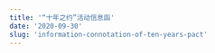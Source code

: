 ```yaml
---
title: '“十年之约”活动信息函'
date: '2020-09-30'
slug: 'information-connotation-of-ten-years-pact'
---
```


<script>
    var importStyle = document.createElement('style');
    var cssText = document.createTextNode(`
    /* 微信对话框 */
    .mobile-page .admin-img,
    .mobile-page .user-img {
        width: 45px;
        height: 45px;
    }

    i.triangle-admin,
    i.triangle-user {
        width: 0;
        height: 0;
        position: absolute;
        top: 10px;
        display: inline-block;
        border-top: 10px solid transparent;
        border-bottom: 10px solid transparent;
    }

    .admin-group .user-name {
        font-size: 12px;
        line-height: 12px;
        padding-left: 15px;
        color: #6c6c6c;
    }

    .admin-group .admin-div {
        margin-top: 5px;
    }

    .mobile-page i.triangle-admin {
        left: 4px;
        border-right: 12px solid rgb(248, 248, 248);
    }

    .mobile-page i.triangle-user {
        right: 8px;
        border-left: 12px solid #9EEA6A;
    }

    .mobile-page .admin-group,
    .mobile-page .user-group {
        padding: 6px;
        display: flex;
        display: -webkit-flex;
    }

    .mobile-page .admin-group {
        justify-content: flex-start;
        -webkit-justify-content: flex-start;
    }

    .mobile-page .user-group {
        justify-content: flex-end;
        -webkit-justify-content: flex-end;
    }

    .mobile-page .admin-reply,
    .mobile-page .user-reply {
        display: inline-block;
        padding: 13px;
        border-radius: 4px;
        background-color: #fff;
        margin: 0 15px 12px;
        font-size: .8rem;
        white-space: pre-wrap;
    }

    .mobile-page .admin-reply {
        box-shadow: 0px 0px 2px #ddd;
    }

    .mobile-page .user-reply {
        text-align: left;
        background-color: #9EEA6A;
        box-shadow: 0px 0px 2px #bbb;
    }

    .mobile-page .user-msg,
    .mobile-page .admin-msg {
        width: 75%;
        position: relative;
    }

    .mobile-page .user-msg {
        text-align: right;
    }

    /* layout */

    .invitation-body {
        background-color: #d2bf9e;
        color: #41403e;
        padding: 20px 30px 95px;
        border: 2px solid #41403e;
        border-bottom-left-radius: 15px 255px;
        border-bottom-right-radius: 225px 15px;
        border-top-left-radius: 255px 15px;
        border-top-right-radius: 15px 225px;
    }

    .invitation-body img {
        filter: none;
    }

    .invitation-body blockquote {
        border: none;
        color: #292929;
        ;
    }

    .invitation-body ::selection {
        background: #45a1ff;
        color: #fff;
    }

    .border-primary {
        border-color: #41403e;
    }

    .border,
    .border-1,
    .child-borders>:nth-child(6n+1) {
        border-bottom-left-radius: 15px 255px;
        border-bottom-right-radius: 225px 15px;
        border-top-left-radius: 255px 15px;
        border-top-right-radius: 15px 225px;
    }

    .border {
        border: 2px solid #41403e;
    }

    .note {
        background-color: #e6ddd0;
        padding: 2.5em;
        margin-bottom: 3em;
    }

    .full-rotate {
    }

    p.map {
        overflow: hidden;
    }

    iframe.map {
        width: 100%;
        height: 400px;
        margin-bottom: -90px;
        margin-top: -110px;
    }

        `);
    importStyle.appendChild(cssText);
    var heads = document.getElementsByTagName("head");
    if (heads.length) {
        heads[0].appendChild(importStyle);
    } else {
        document.documentElement.appendChild(importStyle);
    }
    // 移除标题
    var titleEle = document.getElementsByClassName('title');
    if (titleEle[0]) titleEle[0].innerHTML = "";
    var articleEle = document.getElementsByTagName('article');
    if (articleEle[0]) {
        articleEle[0].insertAdjacentHTML('afterbegin', `
        <div class="invitation-body">
            <div class="full-rotate">
                <h1>“十年之约”活动信息函</h1>
                <blockquote>
                <p>&emsp;&emsp;祝贺中山市东升镇同乐小学 2010 届六（1）班全体同学毕业十周年。<br> 李鹏坤同学作此函，以纪念我们一起度过的那六年，懵懵懂懂、天真烂漫的时光。</p>
                </blockquote>
            </div>
            <div class="note full-rotate border border-primary">
                <!-- 描述文字 -->
                <div>
                <p><strong>嗨，老同学：</strong></p>
                <p>&emsp;&emsp;十年过去啦，如今是否还记得曾经北大清华的梦？是否还喜欢着小学时代就爱吃的零食？是否还是曾经那个情感脆弱，爱哭的小孩？</p>
                <p>&emsp;&emsp;好奇你们的变化，也想见到曾经熟悉的面容，我们高中毕业有过一聚，今年我们大学毕业，初入社会围城，指定多有感悟。</p>
                <p>&emsp;&emsp;<strong>下面是本次聚会活动的信息：</strong></p>
                </div>
                <!-- 微信 -->
                <div class="mobile-page">
                <div class="user-group">
                    <div class="user-msg">
                    <span class="user-reply">“十年之约”聚会活动内容以烧烤为主，筹备组注意到部分同学怕上火忌口，所以也将会准备粥、甜品和水果等食物。</span>
                    <!--<i class="triangle-user"></i>-->
                    </div>
                    <img class="user-img" src="https://lipk.oss-accelerate.aliyuncs.com/images/lipk.jpg" />
                </div>
                <div class="admin-group">
                    <img class="admin-img"
                    src="https://lipk.oss-accelerate.aliyuncs.com/images/2020-09-30-Information-connotation-of-ten-years-pact-dyq.jpg" />
                    <div class="admin-msg">
                    <div class="user-name">
                        <span>邓滢秋同学（筹备组）</span>
                    </div>
                    <div class="admin-div">
                        <!--<i class="triangle-admin"></i>-->
                        <span class="admin-reply">活动时间：10 月 3 日下午 5 点。<br>集合地点：东升镇共乐新街鸿珠商店。</span>
                    </div>
                    </div>
                </div>
                <div class="admin-group">
                    <img class="admin-img"
                    src="https://lipk.oss-accelerate.aliyuncs.com/images/2020-09-30-Information-connotation-of-ten-years-pact-dyq.jpg" />
                    <div class="admin-msg">
                    <div class="user-name">
                        <span>邓滢秋同学（筹备组）</span>
                    </div>
                    <div class="admin-div">
                        <!--<i class="triangle-admin"></i><span class="admin-reply"></span>-->
                        <p class="map admin-reply" style="padding: 0px;">
                        <iframe class="map"
                            src="https://apis.map.qq.com/tools/poimarker?type=0&marker=coord:22.615581,113.283550;title:“十年之约”活动地点;addr:东升镇鸿珠商店&key=7KWBZ-Z6YKU-7LLVY-27DKJ-FPST7-CEBSK&referer=lipk.org-web"
                            scrolling="no" border="0" frameborder="no" framespacing="0" allowfullscreen="true">
                        </iframe>
                        </p>
                    </div>
                    </div>
                </div>
                <div class="user-group">
                    <div class="user-msg">
                    <span class="user-reply">同学们要安排好行程，尽量不要迟到。</span>
                    <!--<i class="triangle-user"></i>-->
                    </div>
                    <img class="user-img" src="https://lipk.oss-accelerate.aliyuncs.com/images/lipk.jpg" />
                </div>
                <div class="admin-group">
                    <img class="admin-img"
                    src="https://lipk.oss-accelerate.aliyuncs.com/images/2020-09-30-Information-connotation-of-ten-years-pact-ljy.jpg" />
                    <div class="admin-msg">
                    <div class="user-name">
                        <span>李俊毅同学（筹备组）</span>
                    </div>
                    <div class="admin-div">
                        <!--<i class="triangle-admin"></i>-->
                        <span class="admin-reply">这次人虽然没有上次多，但是，多有多聚，小有小聚。散是满天星，聚是一团火。</span>
                    </div>
                    </div>
                </div>
                <div class="admin-group">
                    <img class="admin-img"
                    src="https://lipk.oss-accelerate.aliyuncs.com/images/2020-09-30-Information-connotation-of-ten-years-pact-lqf.jpg" />
                    <div class="admin-msg">
                    <div class="user-name">
                        <span>罗棋锋同学（筹备组）</span>
                    </div>
                    <div class="admin-div">
                        <!--<i class="triangle-admin"></i>-->
                        <span class="admin-reply">😃10 年了、真快。<br>烧烤挺好的，还能聊聊天。</span>
                    </div>
                    </div>
                </div>
                <div class="admin-group">
                    <img class="admin-img"
                    src="https://lipk.oss-accelerate.aliyuncs.com/images/2020-09-30-Information-connotation-of-ten-years-pact-ylp.jpg" />
                    <div class="admin-msg">
                    <div class="user-name">
                        <span>余柳平同学（筹备组）</span>
                    </div>
                    <div class="admin-div">
                        <!--<i class="triangle-admin"></i>-->
                        <span class="admin-reply">烤枸杞，养生。😄</span>
                    </div>
                    </div>
                </div>
                <div class="admin-group">
                    <img class="admin-img"
                    src="https://lipk.oss-accelerate.aliyuncs.com/images/2020-09-30-Information-connotation-of-ten-years-pact-ljr.jpg" />
                    <div class="admin-msg">
                    <div class="user-name">
                        <span>梁洁茹同学（筹备组）</span>
                    </div>
                    <div class="admin-div">
                        <!--<i class="triangle-admin"></i>-->
                        <span class="admin-reply">希望是个令同学们印象深刻的聚会。</span>
                    </div>
                    </div>
                </div>
                <div class="admin-group">
                    <img class="admin-img"
                    src="https://lipk.oss-accelerate.aliyuncs.com/images/2020-09-30-Information-connotation-of-ten-years-pact-dyq.jpg" />
                    <div class="admin-msg">
                    <div class="user-name">
                        <span>邓滢秋同学（筹备组）</span>
                    </div>
                    <div class="admin-div">
                        <!--<i class="triangle-admin"></i>-->
                        <span class="admin-reply">体验感很重要。</span>
                    </div>
                    </div>
                </div>
                <div class="user-group">
                    <div class="user-msg">
                    <span class="user-reply">若每次相遇都待如初见，想记住都会记住。</span>
                    <!--<i class="triangle-user"></i>-->
                    </div>
                    <img class="user-img" src="https://lipk.oss-accelerate.aliyuncs.com/images/lipk.jpg" />
                </div>
                </div>
            </div>
        </div>
        `);
    }
</script>
